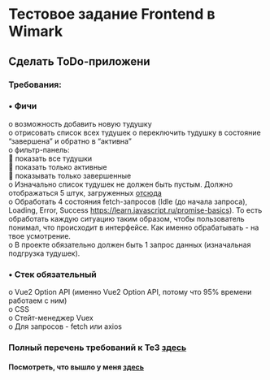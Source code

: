 # Тестовое задание Frontend в Wimark
## Сделать ToDo-приложени
### Требования:  
###  •	Фичи     
   o	возможность добавить новую тудушку  
  o	отрисовать список всех тудушек
  o	переключить тудушку в состояние “завершена” и обратно в “активна”  
  o	фильтр-панель:  
      	показать все тудушки  
      	показать только активные  
      	показывать только завершенные  
  o	Изначально список тудушек не должен быть пустым. Должно отображаться 5 штук, загруженных [отсюда](https://jsonplaceholder.typicode.com/users/1/todos)  
  o	Обработать 4 состояния fetch-запросов (Idle (до начала запроса), Loading, Error, Success https://learn.javascript.ru/promise-basics). То есть обработать каждую ситуацию таким образом, чтобы пользователь понимал, что происходит в интерфейсе. Как именно обрабатывать - на твое усмотрение.   
  o	В проекте обязательно должен быть 1 запрос данных (изначальная подгрузка тудушек).   

### •	Стек обязательный  
  o	Vue2 Option API (именно Vue2 Option API, потому что 95% времени работаем с ним)  
  o	CSS  
  o	Стейт-менеджер Vuex  
  o	Для запросов - fetch или axios  

### Полный перечень требований к ТеЗ [здесь](https://docs.google.com/document/d/1OuFXPfwIc1cvX4gz6eYITBbtMD0cHtUaGk_umZphx7o/edit?usp=sharing)

#### Посмотреть, что вышло у меня [здесь](  https://gronickwork.github.io/vue-crud-project/)

